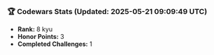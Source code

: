 ### 🏆 Codewars Stats (Updated: 2025-05-21 09:09:49 UTC)

- **Rank:** 8 kyu
- **Honor Points:** 3
- **Completed Challenges:** 1
